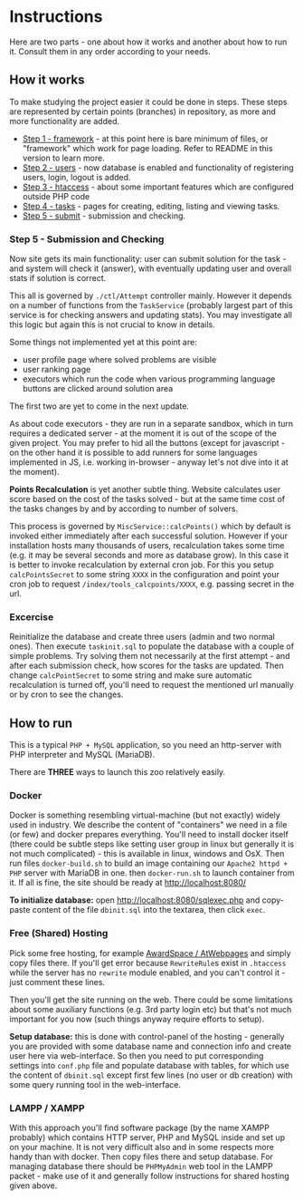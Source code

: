# Instructions

Here are two parts - one about how it works and another about how to run it. Consult them in any order according
to your needs.

## How it works

To make studying the project easier it could be done in steps. These steps are represented
by certain points (branches) in repository, as more and more functionality are added.

- [Step 1 - framework](https://github.com/CodeAbbey/src/tree/v0.1-framework) - at this point
    here is bare minimum of files, or "framework" which work for page loading. Refer to README
    in this version to learn more.
- [Step 2 - users](https://github.com/CodeAbbey/src/tree/v0.2-users) - now database is enabled
    and functionality of registering users, login, logout is added.
- [Step 3 - htaccess](https://github.com/CodeAbbey/src/tree/v0.3-htaccess) - about some important
    features which are configured outside PHP code
- [Step 4 - tasks]() - pages for creating, editing, listing and viewing tasks.
- [Step 5 - submit](https://github.com/CodeAbbey/src/tree/v0.5-submit) - submission and checking.

### Step 5 - Submission and Checking

Now site gets its main functionality: user can submit solution for the task - and system will check
it (answer), with eventually updating user and overall stats if solution is correct.

This all is governed by `./ctl/Attempt` controller mainly. However it depends on a number of functions
from the `TaskService` (probably largest part of this service is for checking answers and updating stats).
You may investigate all this logic but again this is not crucial to know in details.

Some things not implemented yet at this point are:

- user profile page where solved problems are visible
- user ranking page
- executors which run the code when various programming language buttons are clicked around solution area

The first two are yet to come in the next update.

As about code executors - they are run in a separate sandbox, which in turn requires a dedicated server -
at the moment it is out of the scope of the given project. You may prefer to hid all the buttons (except for
javascript - on the other hand it is possible to add runners for some languages implemented in JS, i.e.
working in-browser - anyway let's not dive into it at the moment).

**Points Recalculation** is yet another subtle thing. Website calculates user score based on the cost of the
tasks solved - but at the same time cost of the tasks changes by and by according to number of solvers.

This process is governed by `MiscService::calcPoints()` which by default is invoked either immediately after each
successful solution. However if your installation hosts many thousands of users, recalculation takes some
time (e.g. it may be several seconds and more as database grow). In this case it is better to invoke recalculation
by external cron job. For this you setup `calcPointsSecret` to some string `XXXX` in the configuration and
point your cron job to request `/index/tools_calcpoints/XXXX`, e.g. passing secret in the url.

### Excercise

Reinitialize the database and create three users (admin and two normal ones). Then execute `taskinit.sql` to populate
the database with a couple of simple problems. Try solving them not necessarily at the first attempt - and after
each submission check, how scores for the tasks are updated. Then change `calcPointSecret` to some string and
make sure automatic recalculation is turned off, you'll need to request the mentioned url manually or by cron
to see the changes.

## How to run

This is a typical `PHP + MySQL` application, so you need an http-server with PHP interpreter and MySQL (MariaDB).

There are **THREE** ways to launch this zoo relatively easily.

### Docker

Docker is something resembling virtual-machine (but not exactly) widely used in industry. We describe
the content of "containers" we need in a file (or few) and docker prepares everything. You'll need to install
docker itself (there could be subtle steps like setting user group in linux but generally it is not much
complicated) - this is available in linux, windows and OsX. Then run files `docker-build.sh` to build an
image containing our `Apache2 httpd + PHP` server with MariaDB in one. then `docker-run.sh` to launch container
from it. If all is fine, the site should be ready at [http://localhost:8080/](http://localhost:8080)

**To initialize database:** open [http://localhost:8080/sqlexec.php](http://localhost:8080/sqlexec.php) and copy-paste content of the file `dbinit.sql` into the textarea, then click `exec`.

### Free (Shared) Hosting

Pick some free hosting, for example [AwardSpace / AtWebpages](https://www.awardspace.com/) and simply copy files there. If you'll get error because `RewriteRule`s exist in `.htaccess` while
the server has no `rewrite` module enabled, and you can't control it - just comment these lines.

Then you'll get the site running on the web. There could be some limitations about some auxiliary functions
(e.g. 3rd party login etc) but that's not much important for you now (such things anyway require efforts to setup).

**Setup database:** this is done with control-panel of the hosting - generally you are provided
with some database name and connection info and create user here via web-interface. So then you
need to put corresponding settings into `conf.php` file and populate database with tables, for
which use the content of `dbinit.sql` except first few lines (no user or db creation) with
some query running tool in the web-interface.

### LAMPP / XAMPP

With this approach you'll find software package (by the name XAMPP probably) which contains HTTP server, PHP and MySQL
inside and set up on your machine. It is not very difficult also and in some respects more handy than with docker.
Then copy files there and setup database. For managing database there should be `PHPMyAdmin`
web tool in the LAMPP packet - make use of it and generally follow instructions for
shared hosting given above.
